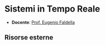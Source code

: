 # Sistemi in Tempo Reale

- **Docente**: [Prof. Eugenio Faldella](https://www.unibo.it/sitoweb/eugenio.faldella)

## Risorse esterne
